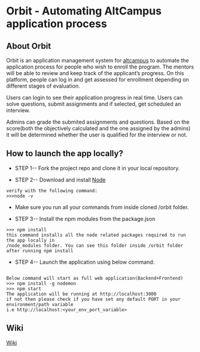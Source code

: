 # Orbit - Automating AltCampus application process

## About Orbit

Orbit is an application management system for [altcampus](https://altcampus.io) to automate the application process for people who wish to enroll the program. The mentors will be able to review and keep track of the applicant’s progress. On this platform, people can log in and get assessed for enrollment depending on different stages of evaluation.

Users can login to see their application progress in real time. Users can solve questions, submit assignments and if selected, get scheduled an interview.

Admins can grade the submited assignments and questions. Based on the score(both the objectively calculated and the one assigned by the admins) it will be determined whether the user is qualified for the interview or not.

## How to launch the app locally?

- STEP 1-- Fork the project repo and clone it in your local repository.

- STEP 2-- Download and install [Node](https://nodejs.org/en/)

```
verify with the following command:
>>>node -v
```

- Make sure you run all your commands from inside cloned /orbit folder.

- STEP 3-- Install the npm modules from the package.json

```
>>> npm install
this command installs all the node related packages required to run the app locally in
/node_modules folder. You can see this folder inside /orbit folder after running npm install
```

- STEP 4-- Launch the application using below command:

```

Below command will start as full web application(Backend+Frontend)
>>> npm install -g nodemon
>>> npm start
The application will be running at http://localhost:3000
if not then please check if you have set any default PORT in your environment/path variable
i.e http://localhost:<your_env_port_variable>
```

## Wiki

[Wiki](https://github.com/AltCampus/orbit/wiki)
